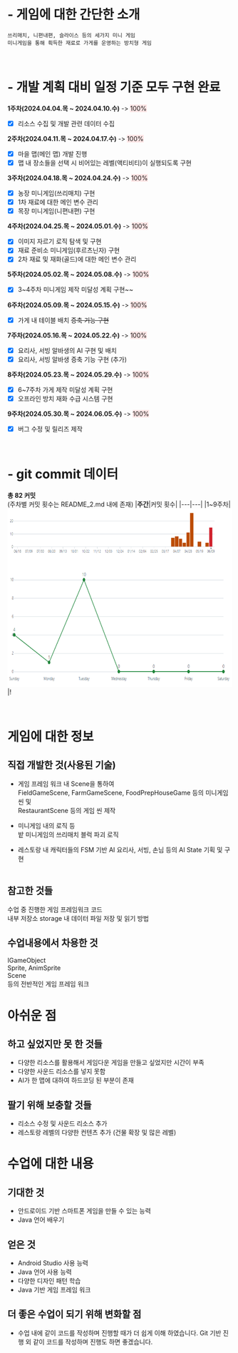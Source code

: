 # - 게임에 대한 간단한 소개
    쓰리매치, 니편내편, 슬라이스 등의 세가지 미니 게임
    미니게임을 통해 흭득한 재료로 가게를 운영하는 방치형 게임  ⠀
<br>

# - 개발 계획 대비 일정 기준 모두 구현 완료
**1주차(2024.04.04.목 ~ 2024.04.10.수)**  ->   <span style="background-color:#FFE6E6"> 100% </span>
- [x] 리소스 수집 및 개발 관련 데이터 수집

**2주차(2024.04.11.목 ~ 2024.04.17.수)**  ->    <span style="background-color:#FFE6E6"> 100% </span>
- [x] 마을 맵(메인 맵) 개발 진행
- [x] 맵 내 장소들을 선택 시 비어있는 레벨(액티비티)이 실행되도록 구현

**3주차(2024.04.18.목 ~ 2024.04.24.수)**  ->    <span style="background-color:#FFE6E6"> 100% </span>
- [x] 농장 미니게임(쓰리매치) 구현
- [x] 1차 재료에 대한 메인 변수 관리
- [x] 목장 미니게임(니편내편) 구현

**4주차(2024.04.25.목 ~ 2024.05.01.수)**  ->    <span style="background-color:#FFE6E6"> 100% </span>
- [x] 이미지 자르기 로직 탐색 및 구현
- [x] 재료 준비소 미니게임(후르츠닌자) 구현
- [x] 2차 재료 및 재화(골드)에 대한 메인 변수 관리

**5주차(2024.05.02.목 ~ 2024.05.08.수)**  ->    <span style="background-color:#FFE6E6"> 100% </span>
- [x] 3~4주차 미니게임 제작 미달성 계획 구현~~

**6주차(2024.05.09.목 ~ 2024.05.15.수)**  ->    <span style="background-color:#FFE6E6"> 100% </span>
- [x] 가게 내 테이블 배치 ~~증축 기능 구현~~

**7주차(2024.05.16.목 ~ 2024.05.22.수)**  ->    <span style="background-color:#FFE6E6"> 100% </span>
- [x] 요리사, 서빙 알바생의 AI 구현 및 배치
- [x] 요리사, 서빙 알바생 증축 기능 구현 (추가)

**8주차(2024.05.23.목 ~ 2024.05.29.수)**  ->    <span style="background-color:#FFE6E6"> 100% </span>
- [x] 6~7주차 가게 제작 미달성 계획 구현
- [x] 오프라인 방치 재화 수급 시스템 구현

**9주차(2024.05.30.목 ~ 2024.06.05.수)**  ->    <span style="background-color:#FFE6E6"> 100% </span>
- [x] 버그 수정 및 릴리즈 제작

<br>

# - git commit 데이터
**총 82 커밋**
<br>(주차별 커밋 횟수는 README_2.md 내에 존재)
|**주간**|커밋 횟수|
|---|---|
|1~9주차|<img src = "Markdown3Image/1~9주차.png" width = "800" height = "400">|!


<br>

# 게임에 대한 정보
## 직접 개발한 것(사용된 기술)
- 게임 프레임 워크 내 Scene을 통하여<br>
FieldGameScene, FarmGameScene, FoodPrepHouseGame 등의 미니게임 씬 및<br>
RestaurantScene 등의 게임 씬 제작<br>

- 미니게임 내의 로직 등<br>
밭 미니게임의 쓰리매치 블럭 파괴 로직 <br>

- 레스토랑 내 캐릭터들의 FSM 기반 AI
요리사, 서빙, 손님 등의 AI State 기획 및 구현 <br><br>


## 참고한 것들
수업 중 진행한 게임 프레임워크 코드 <br>
내부 저장소 storage 내 데이터 파일 저장 및 읽기 방법<br>


## 수업내용에서 차용한 것
IGameObject<br>
Sprite, AnimSprite<br>
Scene<br>
등의 전반적인 게임 프레임 워크<br>



# 아쉬운 점
## 하고 싶었지만 못 한 것들
- 다양한 리소스를 활용해서 게임다운 게임을 만들고 싶었지만 시간이 부족
- 다양한 사운드 리소스를 넣지 못함
- AI가 한 맵에 대하여 하드코딩 된 부분이 존재

## 팔기 위해 보충할 것들
- 리소스 수정 및 사운드 리소스 추가
- 레스토랑 레벨의 다양한 컨텐츠 추가 (건물 확장 및 많은 레벨)

# 수업에 대한 내용
## 기대한 것
- 안드로이드 기반 스마트폰 게임을 만들 수 있는 능력
- Java 언어 배우기

## 얻은 것
- Android Studio 사용 능력
- Java 언어 사용 능력
- 다양한 디자인 패턴 학습
- Java 기반 게임 프레임 워크

## 더 좋은 수업이 되기 위해 변화할 점
- 수업 내에 같이 코드를 작성하며 진행할 때가 더 쉽게 이해 하였습니다.
Git 기반 진행 외 같이 코드를 작성하며 진행도 하면 좋겠습니다.

